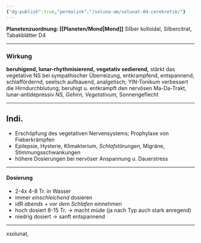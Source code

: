 ```yaml
---
{"dg-publish":true,"permalink":"/soluna-am/solunat-04-cerebretik/"}
---
```


**Planetenzuordnung: [[Planeten/Mond\|Mond]]**
Silber kolloidal, Silbercitrat, Tabakblätter D4
***
### Wirkung
**beruhigend, lunar-rhythmisierend,** **vegetativ sedierend,** stärkt das vegetative NS bei sympathischer Überreizung, entkrampfend, entspannend, schlaffördernd, seelisch aufbauend, analgetisch; YIN-Tonikum
verbessert die Hirndurchblutung; beruhigt u. entkrampft den nervösen Ma-Da-Trakt, lunar-antidepressiv
*NS, Gehirn, Vegetativum,* Sonnengeflecht
***
## Indi.
- Erschöpfung des vegetativen Nervensystems; Prophylaxe von Fieberkrämpfen
- Epilepsie, Hysterie, Klimakterium, *Schlafstörungen,* Migräne, Stimmungsschwankungen
- höhere Dosierungen bei nervöser Anspannung u. Dauerstress
***
#### Dosierung
- 2-4x 4-8 Tr. 
in Wasser
- immer *einschleichend* dosieren
- idR *abends + vor dem Schlafen* einnehmen
- hoch dosiert 8-15 Tr. -> macht müde (ja nach Typ auch stark anregend)
- niedrig dosiert -> sanft entspannend
***
xsolunat, 